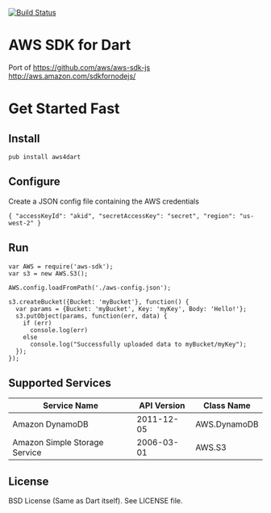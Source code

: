 [![Build Status](https://drone.io/github.com/ltackmann/aws4dart/status.png)](https://drone.io/github.com/ltackmann/aws4dart/latest)

AWS SDK for Dart
================

Port of https://github.com/aws/aws-sdk-js http://aws.amazon.com/sdkfornodejs/

Get Started Fast
================

Install
-------
```
pub install aws4dart
```

Configure
---------
Create a JSON config file containing the AWS credentials
```
{ "accessKeyId": "akid", "secretAccessKey": "secret", "region": "us-west-2" }
```

Run
---
```
var AWS = require('aws-sdk');
var s3 = new AWS.S3();

AWS.config.loadFromPath('./aws-config.json');

s3.createBucket({Bucket: 'myBucket'}, function() {
  var params = {Bucket: 'myBucket', Key: 'myKey', Body: 'Hello!'};
  s3.putObject(params, function(err, data) {
    if (err)
      console.log(err)
    else
      console.log("Successfully uploaded data to myBucket/myKey");
  });
});
```

Supported Services
------------------
<table>
  <thead>
    <th>Service Name</th>
    <th>API Version</th>
    <th>Class Name</th>
  </thead>
  <tbody>
    <!--tr>
      <td>Auto Scaling</td>
      <td>2011-01-01</td>
      <td>AWS.AutoScaling</td>
    </tr>
    <tr>
      <td>AWS CloudFormation</td>
      <td>2010-05-15</td>
      <td>AWS.CloudFormation</td>
    </tr>
    <tr>
      <td>Amazon CloudFront</td>
      <td>2012-05-05</td>
      <td>AWS.CloudFront</td>
    </tr>
    <tr>
      <td>Amazon CloudWatch</td>
      <td>2010-08-01</td>
      <td>AWS.CloudWatch</td>
    </tr>
    <tr>
      <td>Amazon CloudSearch</td>
      <td>2011-02-01</td>
      <td>AWS.CloudSearch</td>
    </tr>
    <tr>
      <td>AWS Data Pipeline</td>
      <td>2012-10-29</td>
      <td>AWS.DataPipeline</td>
    </tr>
    <tr>
      <td>AWS Direct Connect</td>
      <td>2012-10-25</td>
      <td>AWS.DirectConnect</td>
    </tr-->
    <tr>
      <td>Amazon DynamoDB</td>
      <td>2011-12-05</td>
      <td>AWS.DynamoDB</td>
    </tr>
    <!--tr>
      <td>Amazon Elastic Compute Cloud</td>
      <td>2012-12-01</td>
      <td>AWS.EC2</td>
    </tr>
    <tr>
      <td>Amazon ElastiCache</td>
      <td>2012-11-15</td>
      <td>AWS.ElastiCache</td>
    </tr>
    <tr>
      <td>Amazon Glacier</td>
      <td>2012-06-01</td>
      <td>AWS.Glacier</td>
    </tr>
    <tr>
      <td>Amazon Route 53</td>
      <td>2012-12-12</td>
      <td>AWS.Route53</td>
    </tr>
    <tr>
      <td>AWS Elastic Beanstalk</td>
      <td>2010-12-01</td>
      <td>AWS.ElasticBeanstalk</td>
    </tr>
    <tr>
      <td>Elastic Load Balancing</td>
      <td>2012-06-01</td>
      <td>AWS.ELB</td>
    </tr>
    <tr>
      <td>Amazon Elastic MapReduce</td>
      <td>2009-03-31</td>
      <td>AWS.EMR</td>
    </tr>
    <tr>
      <td>Amazon Elastic Transcoder</td>
      <td>2012-09-25</td>
      <td>AWS.ElasticTranscoder</td>
    </tr>
    <tr>
      <td>AWS Identity and Access Management</td>
      <td>2010-05-08</td>
      <td>AWS.IAM</td>
    </tr>
    <tr>
      <td>AWS Import/Export</td>
      <td>2010-06-01</td>
      <td>AWS.ImportExport</td>
    </tr>
    <tr>
      <td>AWS OpsWorks</td>
      <td>2013-02-18</td>
      <td>AWS.OpsWorks</td>
    </tr>
    <tr>
      <td>Amazon Relational Database Service (Beta)</td>
      <td>2012-07-31</td>
      <td>AWS.RDS</td>
    </tr>
    <tr>
      <td>Amazon Redshift</td>
      <td>2012-12-01</td>
      <td>AWS.Redshift</td>
    </tr-->
    <tr>
      <td>Amazon Simple Storage Service</td>
      <td>2006-03-01</td>
      <td>AWS.S3</td>
    </tr>
    <!--tr>
      <td>Amazon SimpleDB</td>
      <td>2009-04-15</td>
      <td>AWS.SimpleDB</td>
    </tr>
    <tr>
      <td>Amazon Simple Workflow Service</td>
      <td>2012-01-25</td>
      <td>AWS.SimpleWorkflow</td>
    </tr>
    <tr>
      <td>Amazon Simple Email Service</td>
      <td>2010-12-01</td>
      <td>AWS.SES</td>
    </tr>
    <tr>
      <td>Amazon Simple Notification Service</td>
      <td>2010-03-31</td>
      <td>AWS.SNS</td>
    </tr>
    <tr>
      <td>Amazon Simple Queue Service</td>
      <td>2012-11-05</td>
      <td>AWS.SQS</td>
    </tr>
    <tr>
      <td>AWS Storage Gateway</td>
      <td>2012-06-30</td>
      <td>AWS.StorageGateway</td>
    </tr>
    <tr>
      <td>AWS Security Token Service</td>
      <td>2011-06-15</td>
      <td>AWS.STS</td>
    </tr-->
  </tbody>
</table>


License
-------
BSD License (Same as Dart itself). See LICENSE file.  
